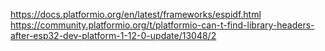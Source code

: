 https://docs.platformio.org/en/latest/frameworks/espidf.html
https://community.platformio.org/t/platformio-can-t-find-library-headers-after-esp32-dev-platform-1-12-0-update/13048/2